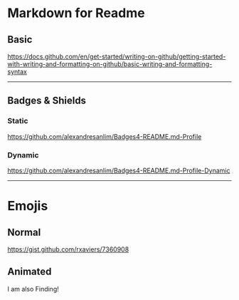 # Markdown for Readme
## Basic
https://docs.github.com/en/get-started/writing-on-github/getting-started-with-writing-and-formatting-on-github/basic-writing-and-formatting-syntax

---
## Badges & Shields
### Static
https://github.com/alexandresanlim/Badges4-README.md-Profile

### Dynamic
https://github.com/alexandresanlim/Badges4-README.md-Profile-Dynamic

---
# Emojis
## Normal 
https://gist.github.com/rxaviers/7360908

## Animated
I am also Finding!
